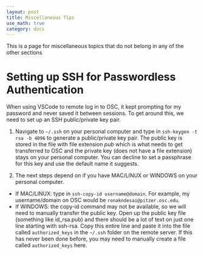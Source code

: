 ```yaml
---
layout: post
title: Miscellaneous Tips
use_math: true
category: docs
---
```

This is a page for miscellaneous topics that do not belong in any of the other sections

# Setting up SSH for Passwordless Authentication
When using VSCode to remote log in to OSC, it kept prompting for my password and never saved it between sessions. To get around this, we need to set up an SSH public/private key pair. 

1. Navigate to `~/.ssh` on your personal computer and type in
   `ssh-keygen -t rsa -b 4096`
   to generate a public/private key pair. The public key is stored in the file with file extension *pub* which is what needs to get transferred to OSC and the private key (does not have a file extension) stays on your personal computer. You can decline to set a passphrase for this key and use the default name it suggests.

3. The next steps depend on if you have MAC/LINUX or WINDOWS on your personal computer.

* If MAC/LINUX: type in `ssh-copy-id username@domain`. For example, my username/domain on OSC would be `ronakndesai@pitzer.osc.edu`.
* If WINDOWS: the copy-id command may not be available, so we will need to manually transfer the public key. Open up the public key file (something like id_rsa.pub) and there should be a lot of text on just one line starting with ssh-rsa. Copy this entire line and paste it into the file called `authorized_keys` in the `~/.ssh` folder on the remote server. If this has never been done before, you may need to manually create a file called `authorized_keys` here.
